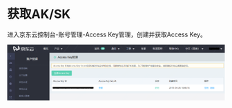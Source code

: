 # **获取AK/SK**

进入京东云控制台-账号管理-Access Key管理，创建并获取Access Key。

![AK管理.png](../../../../image/AI-and-Machine-Learning/AK管理.png)